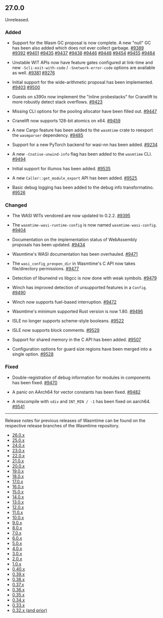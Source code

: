 ## 27.0.0

Unreleased.

### Added

* Support for the Wasm GC proposal is now complete. A new "null" GC has been
  also added which does not ever collect garbage.
  [#9389](https://github.com/bytecodealliance/wasmtime/pull/9389)
  [#9392](https://github.com/bytecodealliance/wasmtime/pull/9392)
  [#9401](https://github.com/bytecodealliance/wasmtime/pull/9401)
  [#9435](https://github.com/bytecodealliance/wasmtime/pull/9435)
  [#9437](https://github.com/bytecodealliance/wasmtime/pull/9437)
  [#9438](https://github.com/bytecodealliance/wasmtime/pull/9438)
  [#9446](https://github.com/bytecodealliance/wasmtime/pull/9446)
  [#9448](https://github.com/bytecodealliance/wasmtime/pull/9448)
  [#9454](https://github.com/bytecodealliance/wasmtime/pull/9454)
  [#9455](https://github.com/bytecodealliance/wasmtime/pull/9455)
  [#9484](https://github.com/bytecodealliance/wasmtime/pull/9484)

* Unstable WIT APIs now have feature gates configured at link-time and new
  `-Scli-exit-with-code` / `-Snetwork-error-code` options are available as well.
  [#9381](https://github.com/bytecodealliance/wasmtime/pull/9381)
  [#9276](https://github.com/bytecodealliance/wasmtime/pull/9276)

* Initial support for the wide-arithmetic proposal has been implemented.
  [#9403](https://github.com/bytecodealliance/wasmtime/pull/9403)
  [#9500](https://github.com/bytecodealliance/wasmtime/pull/9500)

* Guests on s390x now implement the "inline probestacks" for Cranelift to more
  robustly detect stack overflows.
  [#9423](https://github.com/bytecodealliance/wasmtime/pull/9423)

* Missing CLI options for the pooling allocator have been filled out.
  [#9447](https://github.com/bytecodealliance/wasmtime/pull/9447)

* Cranelift now supports 128-bit atomics on x64.
  [#9459](https://github.com/bytecodealliance/wasmtime/pull/9459)

* A new Cargo feature has been added to the `wasmtime` crate to reexport the
  `wasmparser` dependency.
  [#9485](https://github.com/bytecodealliance/wasmtime/pull/9485)

* Support for a new PyTorch backend for wasi-nn has been added.
  [#9234](https://github.com/bytecodealliance/wasmtime/pull/9234)

* A new `-Cnative-unwind-info` flag has been added to the `wasmtime` CLI.
  [#9494](https://github.com/bytecodealliance/wasmtime/pull/9494)

* Initial support for illumos has been added.
  [#9535](https://github.com/bytecodealliance/wasmtime/pull/9535)

* A new `Caller::get_module_export` API has been added.
  [#9525](https://github.com/bytecodealliance/wasmtime/pull/9525)

* Basic debug logging has been added to the debug info transformatino.
  [#9526](https://github.com/bytecodealliance/wasmtime/pull/9526)

### Changed

* The WASI WITs vendored are now updated to 0.2.2.
  [#9395](https://github.com/bytecodealliance/wasmtime/pull/9395)

* The `wasmtime-wasi-runtime-config` is now named `wasmtime-wasi-config`.
  [#9404](https://github.com/bytecodealliance/wasmtime/pull/9404)

* Documentation on the implementation status of WebAssembly proposals has been
  updated.
  [#9434](https://github.com/bytecodealliance/wasmtime/pull/9434)

* Wasmtime's WASI documentation has been overhauled.
  [#9471](https://github.com/bytecodealliance/wasmtime/pull/9471)

* The `wasi_config_preopen_dir` in Wasmtime's C API now takes file/directory
  permissions.
  [#9477](https://github.com/bytecodealliance/wasmtime/pull/9477)

* Detection of libunwind vs libgcc is now done with weak symbols.
  [#9479](https://github.com/bytecodealliance/wasmtime/pull/9479)

* Winch has improved detection of unsupported features in a `Config`.
  [#9490](https://github.com/bytecodealliance/wasmtime/pull/9490)

* Winch now supports fuel-based interruption.
  [#9472](https://github.com/bytecodealliance/wasmtime/pull/9472)

* Wasmtime's minimum supported Rust version is now 1.80.
  [#9496](https://github.com/bytecodealliance/wasmtime/pull/9496)

* ISLE no longer supports scheme-style booleans.
  [#9522](https://github.com/bytecodealliance/wasmtime/pull/9522)

* ISLE now supports block comments.
  [#9529](https://github.com/bytecodealliance/wasmtime/pull/9529)

* Support for shared memory in the C API has been added.
  [#9507](https://github.com/bytecodealliance/wasmtime/pull/9507)

* Configuration options for guard size regions have been merged into a single
  option.
  [#9528](https://github.com/bytecodealliance/wasmtime/pull/9528)

### Fixed

* Double-registration of debug information for modules in components has been
  fixed.
  [#9470](https://github.com/bytecodealliance/wasmtime/pull/9470)

* A panic on AArch64 for vector constants has been fixed.
  [#9482](https://github.com/bytecodealliance/wasmtime/pull/9482)

* A miscompile with `sdiv` and `INT_MIN / -1` has been fixed on aarch64.
  [#9541](https://github.com/bytecodealliance/wasmtime/pull/9541)

--------------------------------------------------------------------------------

Release notes for previous releases of Wasmtime can be found on the respective
release branches of the Wasmtime repository.

<!-- ARCHIVE_START -->
* [26.0.x](https://github.com/bytecodealliance/wasmtime/blob/release-26.0.0/RELEASES.md)
* [25.0.x](https://github.com/bytecodealliance/wasmtime/blob/release-25.0.0/RELEASES.md)
* [24.0.x](https://github.com/bytecodealliance/wasmtime/blob/release-24.0.0/RELEASES.md)
* [23.0.x](https://github.com/bytecodealliance/wasmtime/blob/release-23.0.0/RELEASES.md)
* [22.0.x](https://github.com/bytecodealliance/wasmtime/blob/release-22.0.0/RELEASES.md)
* [21.0.x](https://github.com/bytecodealliance/wasmtime/blob/release-21.0.0/RELEASES.md)
* [20.0.x](https://github.com/bytecodealliance/wasmtime/blob/release-20.0.0/RELEASES.md)
* [19.0.x](https://github.com/bytecodealliance/wasmtime/blob/release-19.0.0/RELEASES.md)
* [18.0.x](https://github.com/bytecodealliance/wasmtime/blob/release-18.0.0/RELEASES.md)
* [17.0.x](https://github.com/bytecodealliance/wasmtime/blob/release-17.0.0/RELEASES.md)
* [16.0.x](https://github.com/bytecodealliance/wasmtime/blob/release-16.0.0/RELEASES.md)
* [15.0.x](https://github.com/bytecodealliance/wasmtime/blob/release-15.0.0/RELEASES.md)
* [14.0.x](https://github.com/bytecodealliance/wasmtime/blob/release-14.0.0/RELEASES.md)
* [13.0.x](https://github.com/bytecodealliance/wasmtime/blob/release-13.0.0/RELEASES.md)
* [12.0.x](https://github.com/bytecodealliance/wasmtime/blob/release-12.0.0/RELEASES.md)
* [11.0.x](https://github.com/bytecodealliance/wasmtime/blob/release-11.0.0/RELEASES.md)
* [10.0.x](https://github.com/bytecodealliance/wasmtime/blob/release-10.0.0/RELEASES.md)
* [9.0.x](https://github.com/bytecodealliance/wasmtime/blob/release-9.0.0/RELEASES.md)
* [8.0.x](https://github.com/bytecodealliance/wasmtime/blob/release-8.0.0/RELEASES.md)
* [7.0.x](https://github.com/bytecodealliance/wasmtime/blob/release-7.0.0/RELEASES.md)
* [6.0.x](https://github.com/bytecodealliance/wasmtime/blob/release-6.0.0/RELEASES.md)
* [5.0.x](https://github.com/bytecodealliance/wasmtime/blob/release-5.0.0/RELEASES.md)
* [4.0.x](https://github.com/bytecodealliance/wasmtime/blob/release-4.0.0/RELEASES.md)
* [3.0.x](https://github.com/bytecodealliance/wasmtime/blob/release-3.0.0/RELEASES.md)
* [2.0.x](https://github.com/bytecodealliance/wasmtime/blob/release-2.0.0/RELEASES.md)
* [1.0.x](https://github.com/bytecodealliance/wasmtime/blob/release-1.0.0/RELEASES.md)
* [0.40.x](https://github.com/bytecodealliance/wasmtime/blob/release-0.40.0/RELEASES.md)
* [0.39.x](https://github.com/bytecodealliance/wasmtime/blob/release-0.39.0/RELEASES.md)
* [0.38.x](https://github.com/bytecodealliance/wasmtime/blob/release-0.38.0/RELEASES.md)
* [0.37.x](https://github.com/bytecodealliance/wasmtime/blob/release-0.37.0/RELEASES.md)
* [0.36.x](https://github.com/bytecodealliance/wasmtime/blob/release-0.36.0/RELEASES.md)
* [0.35.x](https://github.com/bytecodealliance/wasmtime/blob/release-0.35.0/RELEASES.md)
* [0.34.x](https://github.com/bytecodealliance/wasmtime/blob/release-0.34.0/RELEASES.md)
* [0.33.x](https://github.com/bytecodealliance/wasmtime/blob/release-0.33.0/RELEASES.md)
* [0.32.x (and prior)](https://github.com/bytecodealliance/wasmtime/blob/release-0.32.0/RELEASES.md)
